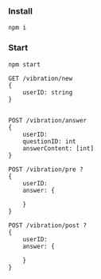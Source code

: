 ### Install
`npm i`

### Start
`npm start`

```
GET /vibration/new
{
    userID: string
}


POST /vibration/answer
{
    userID:
    questionID: int
    answerContent: [int]
}

POST /vibration/pre ?
{
    userID:
    answer: {
    
    }
}

POST /vibration/post ?
{
    userID:
    answer: {

    }
}
```
